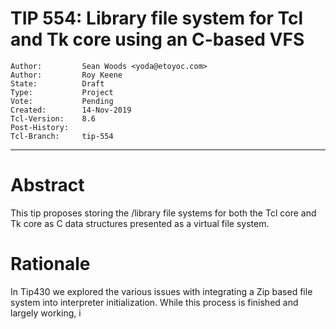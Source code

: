 # TIP 554: Library file system for Tcl and Tk core using an C-based VFS
	Author:         Sean Woods <yoda@etoyoc.com>
	Author:         Roy Keene
	State:          Draft
	Type:           Project
	Vote:           Pending
	Created:        14-Nov-2019
	Tcl-Version:	8.6
	Post-History:
	Tcl-Branch:     tip-554
-----

# Abstract

This tip proposes storing the /library file systems for both the Tcl core and Tk core
as C data structures presented as a virtual file system.

# Rationale

In Tip430 we explored the various issues with integrating a Zip based file system into
interpreter initialization. While this process is finished and largely working, i
